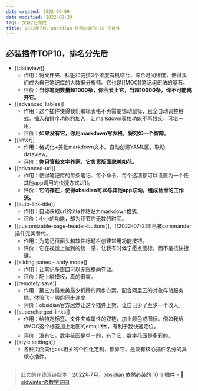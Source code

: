 ```yaml
---
date created: 2022-06-09
date modified: 2022-08-20
tags: 文章/已完成
title: 2022年7月，obsidian 依然必装的 10 个插件
---
```



## 必装插件TOP10，排名分先后

- [[dataview]]
	- 作用：将文件夹、标签和链接3个维度有机结合，综合时间维度，使得我们成为自己笔记库的大数据分析师。它也是[[MOC]]笔记组织法的基石。
	- 评价：**当你笔记数量超1000条，你会爱上它，当超10000条，你不可能离开它。**
- [[advanced Tables]]
	- 作用：这个插件使得我们编辑表格不再需要惊动鼠标，且全自动调整格式。插入和排序功能的加入，让markdown表格功能不再残疾，可堪一用。
	- 评价：**如果没有它，你用markdown写表格，将宛如一个智障。**
- [[linter]]
	- 作用：格式化+美化markdown文本。自动创建YAML区，联动dataview。
	- 评价：**你只管敲文字养家，它负责版面貌美如花。**
- [[advanced-url]]
	- 作用：使得笔记库的每条笔记、每个命令、每个选项都可以设置为一个任其他app调用的快捷方式URI。
	- 评价：**它的存在，使得obsidian可以与其他app联动，组成丝滑的工作流。**
- [[auto-link-title]]
	- 作用：自动获取url的title并粘贴为markdown格式。
	- 评价：小小的功能，却为我节约无数的时间。
- [[customizable-page-header-buttons]]，[[2022-07-23]]已被commander插件完美替代。
	- 作用：为笔记页面头和软件标题栏创建常用功能按钮。
	- 评价：它在视觉上达到的统一感，让我有时候宁愿点图标，而不是按快捷键。
- [[sliding panes - andy mode]]
	- 作用：让笔记多窗口可以无限横向卷动。
	- 评价：配上触摸板，真的很爽。
- [[remotely save]]
	- 作用：第三方最完美最少折腾的同步方案，配合阿里云的对象存储服务桶，体验飞一般的同步速度
	- 评价：obsidian官方居然让这个插件上架，让自己少了至少一半收入。
- [[supercharged-links]]
	- 作用：给特定标签、文件夹或属性的双链，加上颜色或图标。例如我给#MOC这个标签加上地图的emoji 🗺，有利于我快速定位。
	- 评价：没有它，数字花园是单一的，有了它，数字花园是多彩的。
- [[style settings]]
	- 各种页面美化css相关的个性化定制，都靠它，是没有核心插件名分的真核心插件。

## 

>此文的在线双链版本：[2022年7月，obsidian 依然必装的 10 个插件 - 🌲 oldwinterの数字花园](https://oldwinter.top/Calendar/%E5%B7%B2%E5%8F%91%E5%B8%83%E6%96%87%E7%AB%A0/2022%E5%B9%B47%E6%9C%88%EF%BC%8Cobsidian+%E4%BE%9D%E7%84%B6%E5%BF%85%E8%A3%85%E7%9A%84+10+%E4%B8%AA%E6%8F%92%E4%BB%B6)
